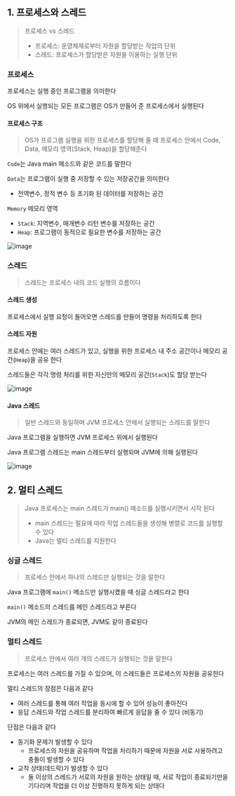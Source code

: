 ## 1. 프로세스와 스레드
> 프로세스 vs 스레드
> - 프로세스: 운영체제로부터 자원을 할당받는 작업의 단위
> - 스레드: 프로세스가 할당받은 자원을 이용하는 실행 단위

### 프로세스
프로세스는 실행 중인 프로그램을 의미한다

OS 위에서 실행되는 모든 프로그램은 OS가 만들어 준 프로세스에서 실행된다

#### 프로세스 구조
> OS가 프로그램 실행을 위한 프로세스를 할당해 줄 때 프로세스 안에서 Code, Data, 메모리 영역(Stack, Heap)을 할당해준다

`Code`는 Java main 메소드와 같은 코드를 말한다

`Data`는 프로그램이 실행 중 저장할 수 있는 저장공간을 의미한다
    
- 전역변수, 정적 변수 등 초기화 된 데이터를 저장하는 공간

`Memory` 메모리 영역

- `Stack`: 지역변수, 매개변수 리턴 변수를 저장하는 공간
- `Heap`: 프로그램이 동적으로 필요한 변수를 저장하는 공간

![image](https://github.com/yanJuicy/blog/assets/43159295/d3d7620d-12a9-486a-a7c6-f41bdf4c6310)

### 스레드
> 스레드는 프로세스 내의 코드 실행의 흐름이다

#### 스레드 생성
프로세스에서 실행 요청이 들어오면 스레드를 만들어 명령을 처리하도록 한다

#### 스레드 자원
프로세스 안에는 여러 스레드가 있고, 실행을 위한 프로세스 내 주소 공간이나 메모리 공간(`Heap`)을 공유 한다

스레드들은 각각 명령 처리를 위한 자신만의 메모리 공간(`Stack`)도 할당 받는다

![image](https://github.com/yanJuicy/blog/assets/43159295/b746eaab-e6ba-4d79-a73a-8bb1484cf44a)

#### Java 스레드
> 일반 스레드와 동일하며 JVM 프로세스 안에서 실행되는 스레드를 말한다

Java 프로그램을 실행하면 JVM 프로세스 위에서 실행된다

Java 프로그램 스레드는 main 스레드부터 실행되며 JVM에 의해 실행된다

![image](https://github.com/yanJuicy/blog/assets/43159295/04e925a5-28e0-472d-8867-8174b5173d65)


## 2. 멀티 스레드
> Java 프로세스는 main 스레드가 main() 메소드를 실행시키면서 시작 된다
> - main 스레드는 필요에 따라 작업 스레드들을 생성해 병렬로 코드를 실행할 수 있다
> - Java는 멀티 스레드를 지원한다

### 싱글 스레드
> 프로세스 안에서 하나의 스레드만 실행되는 것을 말한다

Java 프로그램에 `main()` 메소드만 실행시켰을 때 싱글 스레드라고 한다

`main()` 메소드의 스레드를 메인 스레드라고 부른다

JVM의 메인 스레드가 종료되면, JVM도 같이 종료된다

### 멀티 스레드
> 프로세스 안에서 여러 개의 스레드가 실행되는 것을 말한다

프로세스는 여러 스레드를 가질 수 있으며, 이 스레드들은 프로세스의 자원을 공유한다

멀티 스레드의 장점은 다음과 같다
- 여러 스레드를 통해 여러 작업을 동시에 할 수 있어 성능이 좋아진다
- 응답 스레드와 작업 스레드를 분리하여 빠르게 응답을 줄 수 있다 (비동기)

단점은 다음과 같다
- 동기화 문제가 발생할 수 있다
  - 프로세스의 자원을 공유하며 작업을 처리하기 때문에 자원을 서로 사용하려고 충돌이 발생할 수 있다
- 교착 상태(데드락)가 발생할 수 있다
  - 둘 이상의 스레드가 서로의 자원을 원하는 상태일 때, 서로 작업이 종료되기만을 기다리며 작업을 더 이상 진행하지 못하게 되는 상태다

